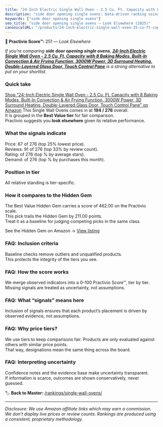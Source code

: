 ```yaml
---
title: "24-Inch Electric Single Wall Oven - 2.5 Cu. Ft. Capacity with 8 Baking Modes, Built-In Convection & Air Frying Function, 3000W Power, 3D Surround Heating, Double-Layered Glass Door, Touch Control Pane"
description: "side door opening single ovens: Data-driven ranking using the Practivio Score™. Positioned by quality, value, demand, findability, momentum."
keywords: ["side door opening single ovens"]
seo_title: "side door opening single ovens — Look Elsewhere (2025)"
canonicalURL: "/products/24-inch-electric-single-wall-oven-25-cu-ft-capacity-with-8-baking-modes-built-in-convection-air-frying-function-3000w-power-3d-surround-heating-double-layered-glass-door-touch-control-pane-B0F83HDCMN/"
---
```


**🚫 Practivio Score™:** 251 — _Look Elsewhere_


*If you're comparing **side door opening single ovens**, **[24-Inch Electric Single Wall Oven - 2.5 Cu. Ft. Capacity with 8 Baking Modes, Built-In Convection & Air Frying Function, 3000W Power, 3D Surround Heating, Double-Layered Glass Door, Touch Control Pane](https://www.amazon.com/dp/B0F83HDCMN?tag=practivio-20)** is a strong alternative to put on your shortlist.*
### Quick take
[Shop “24-Inch Electric Single Wall Oven - 2.5 Cu. Ft. Capacity with 8 Baking Modes, Built-In Convection & Air Frying Function, 3000W Power, 3D Surround Heating, Double-Layered Glass Door, Touch Control Pane” on Amazon](https://www.amazon.com/dp/B0F83HDCMN?tag=practivio-20)
This Single Wall Ovens comes in at **194 / 276** overall.  
It is grouped in the **Best Value tier** for fair comparison.  
Practivio suggests you **look elsewhere** given its relative performance.

### What the signals indicate
Price: 67 of 276 (top 25% lowest price).  
Reviews: 91 of 276 (top 33% by review count).  
Rating:  of 276 (top % by average stars).  
Demand:  of 276 (top % by purchases this month).

### Position in tier
All relative standing is tier-specific.

### How it compares to the Hidden Gem
The Best Value Hidden Gem carries a score of 462.00 on the Practivio scale.  
This pick trails the Hidden Gem by 211.00 points.  
Treat it as a baseline for judging competing picks in the same class.  

See the Hidden Gem on Amazon → [View listing](https://www.amazon.com/dp/B07D1KQ9HF?tag=practivio-20)

### FAQ: Inclusion criteria
Baseline checks remove outliers and unqualified products.  
This protects the integrity of the tiers you see.

### FAQ: How the score works
We merge observed indicators into a 0–100 Practivio Score™, tier by tier.  
Missing signals are treated as uncertainty, not assumptions.

### FAQ: What “signals” means here
Inclusion of signals ensures that each product’s placement is driven by observed evidence, not assumptions.

### FAQ: Why price tiers?
We use tiers to keep comparisons fair. Products are only evaluated against others with similar price points.  
That way, designations mean the same thing across the board.

### FAQ: Interpreting uncertainty
Confidence notes and the evidence base make uncertainty transparent.  
If information is scarce, outcomes are shown conservatively, never guessed.


🏷️ **Back to Master:** [/rankings/single-wall-ovens/](/rankings/single-wall-ovens/)

---
_Disclosure: We use Amazon affiliate links which may earn a commission. We don’t display live prices or review counts. Rankings are produced using a consistent, proprietary methodology._
